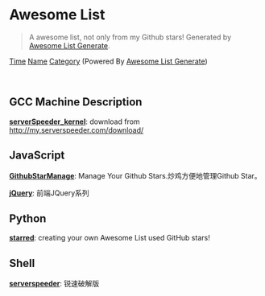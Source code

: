 # Awesome List

> A awesome list, not only from my Github stars! Generated by [Awesome List Generate](https://github.com/ttionya/Awesome-List-Generator).

[Time](https://github.com/ttionya/test/blob/master/README.md) [Name](https://github.com/ttionya/test/blob/master/README-NAME.md) [Category](https://github.com/ttionya/test/blob/master/README-CATEGORY.md)  (Powered By [Awesome List Generate](https://github.com/ttionya/Awesome-List-Generator))

<br>

## GCC Machine Description

[**serverSpeeder_kernel**](https://github.com/0oVicero0/serverSpeeder_kernel): download from http://my.serverspeeder.com/download/  


## JavaScript

[**GithubStarManage**](https://github.com/golmic/GithubStarManage): Manage Your Github Stars.炒鸡方便地管理Github Star。  


[**jQuery**](https://github.com/JsAaron/jQuery): 前端JQuery系列  


## Python

[**starred**](https://github.com/maguowei/starred): creating your own Awesome List used GitHub stars!  


## Shell

[**serverspeeder**](https://github.com/91yun/serverspeeder): 锐速破解版  


